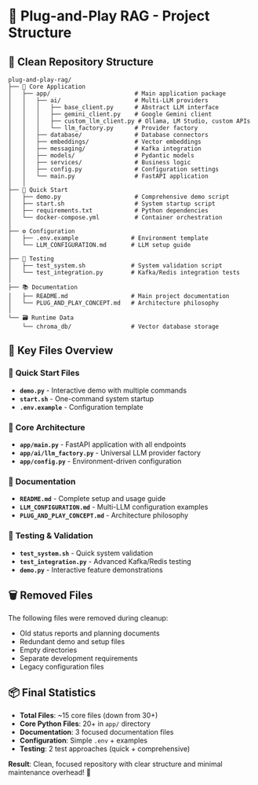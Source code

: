 # 🔌 Plug-and-Play RAG - Project Structure

## 📁 Clean Repository Structure

```
plug-and-play-rag/
├── 📱 Core Application
│   ├── app/                        # Main application package
│   │   ├── ai/                     # Multi-LLM providers
│   │   │   ├── base_client.py      # Abstract LLM interface
│   │   │   ├── gemini_client.py    # Google Gemini client
│   │   │   ├── custom_llm_client.py # Ollama, LM Studio, custom APIs
│   │   │   └── llm_factory.py      # Provider factory
│   │   ├── database/               # Database connectors
│   │   ├── embeddings/             # Vector embeddings
│   │   ├── messaging/              # Kafka integration
│   │   ├── models/                 # Pydantic models
│   │   ├── services/               # Business logic
│   │   ├── config.py               # Configuration settings
│   │   └── main.py                 # FastAPI application
│   │
├── 🚀 Quick Start
│   ├── demo.py                     # Comprehensive demo script
│   ├── start.sh                    # System startup script
│   ├── requirements.txt            # Python dependencies
│   └── docker-compose.yml          # Container orchestration
│   
├── ⚙️ Configuration
│   ├── .env.example               # Environment template
│   └── LLM_CONFIGURATION.md       # LLM setup guide
│   
├── 🧪 Testing
│   ├── test_system.sh             # System validation script
│   └── test_integration.py        # Kafka/Redis integration tests
│   
├── 📚 Documentation
│   ├── README.md                  # Main project documentation
│   └── PLUG_AND_PLAY_CONCEPT.md   # Architecture philosophy
│   
└── 🗃️ Runtime Data
    └── chroma_db/                 # Vector database storage
```

## 🎯 Key Files Overview

### 🚀 **Quick Start Files**
- **`demo.py`** - Interactive demo with multiple commands
- **`start.sh`** - One-command system startup
- **`.env.example`** - Configuration template

### 🔌 **Core Architecture**
- **`app/main.py`** - FastAPI application with all endpoints
- **`app/ai/llm_factory.py`** - Universal LLM provider factory
- **`app/config.py`** - Environment-driven configuration

### 📖 **Documentation**
- **`README.md`** - Complete setup and usage guide
- **`LLM_CONFIGURATION.md`** - Multi-LLM configuration examples
- **`PLUG_AND_PLAY_CONCEPT.md`** - Architecture philosophy

### 🧪 **Testing & Validation**
- **`test_system.sh`** - Quick system validation
- **`test_integration.py`** - Advanced Kafka/Redis testing
- **`demo.py`** - Interactive feature demonstrations

## 🗑️ Removed Files

The following files were removed during cleanup:
- Old status reports and planning documents
- Redundant demo and setup files
- Empty directories
- Separate development requirements
- Legacy configuration files

## 📦 Final Statistics

- **Total Files**: ~15 core files (down from 30+)
- **Core Python Files**: 20+ in `app/` directory
- **Documentation**: 3 focused documentation files  
- **Configuration**: Simple `.env` + examples
- **Testing**: 2 test approaches (quick + comprehensive)

**Result**: Clean, focused repository with clear structure and minimal maintenance overhead! 🎉
